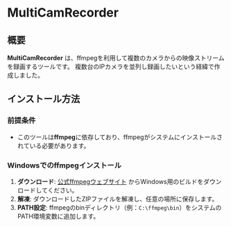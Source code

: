 # MultiCamRecorder

## 概要 
**MultiCamRecorder** は、ffmpegを利用して複数のカメラからの映像ストリームを録画するツールです。
複数台のIPカメラを並列し録画したいという経緯で作成しました。

## インストール方法

### 前提条件
- このツールは**ffmpeg**に依存しており、ffmpegがシステムにインストールされている必要があります。

### Windowsでのffmpegインストール
1. **ダウンロード**: [公式ffmpegウェブサイト](https://ffmpeg.org/download.html) からWindows用のビルドをダウンロードしてください。
2. **解凍**: ダウンロードしたZIPファイルを解凍し、任意の場所に保存します。
3. **PATH設定**: ffmpegのbinディレクトリ（例：`C:\ffmpeg\bin`）をシステムのPATH環境変数に追加します。
